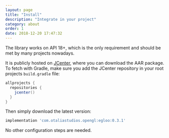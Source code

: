 ```yaml
---
layout: page
title: "Install"
description: "Integrate in your project"
category: about
order: 1
date: 2018-12-20 17:47:32
---
```


The library works on API 18+, which is the only requirement and should be met by many projects nowadays.

It is publicly hosted on [JCenter](https://bintray.com/natario/android/Egloo), where you
can download the AAR package. To fetch with Gradle, make sure you add the JCenter repository in your root projects `build.gradle` file:

```groovy
allprojects {
  repositories {
    jcenter()
  }
}
```

Then simply download the latest version:

```groovy
implementation 'com.otaliastudios.opengl:egloo:0.3.1'
```

No other configuration steps are needed.